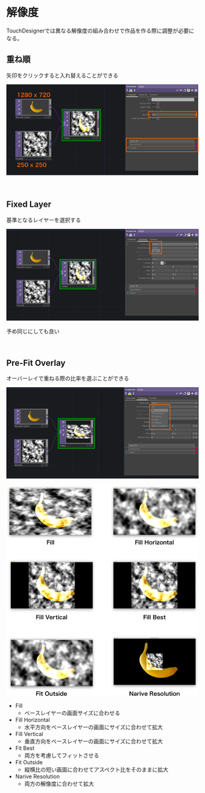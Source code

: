 # 解像度


TouchDesignerでは異なる解像度の組み合わせで作品を作る際に調整が必要になる。

## 重ね順


矢印をクリックすると入れ替えることができる

![](img/Resolution1.png)


&nbsp;
&nbsp;

## Fixed Layer


基準となるレイヤーを選択する

![](img/Resolution2.png)

予め同じにしても良い


&nbsp;
&nbsp;

## Pre-Fit Overlay


オーバーレイで重ねる際の比率を選ぶことができる

![](img/Resolution3.png)

![](img/Resolution4.png)

* Fill
	* ベースレイヤーの画面サイズに合わせる
* Fill Horizontal
	* 水平方向をベースレイヤーの画面にサイズに合わせて拡大
* Fill Vertical
	* 垂直方向をベースレイヤーの画面にサイズに合わせて拡大
* Fit Best
	* 両方を考慮してフィットさせる
* Fit Outside
	* 縦横比の短い画面に合わせてアスペクト比をそのままに拡大
* Narive Resolution
	* 両方の解像度に合わせて拡大



&nbsp;
&nbsp;

